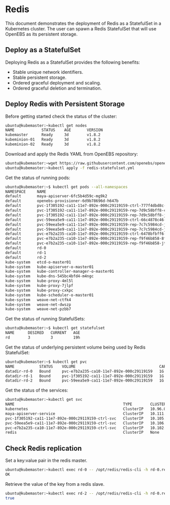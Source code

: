 # Redis

This document demonstrates the deployment of Redis as a StatefulSet in a Kubernetes cluster. The user can spawn a Redis StatefulSet that will use OpenEBS as its persistent storage.

## Deploy as a StatefulSet

Deploying Redis as a StatefulSet provides the following benefits:

- Stable unique network identifiers.
- Stable persistent storage.
- Ordered graceful deployment and scaling.
- Ordered graceful deletion and termination.

## Deploy Redis with Persistent Storage

Before getting started check the status of the cluster:

```bash
ubuntu@kubemaster:~kubectl get nodes
NAME            STATUS    AGE       VERSION
kubemaster      Ready     3d        v1.8.2
kubeminion-01   Ready     3d        v1.8.2
kubeminion-02   Ready     3d        v1.8.2

```

Download and apply the Redis YAML from OpenEBS repository:

```bash
ubuntu@kubemaster:~wget https://raw.githubusercontent.com/openebs/openebs/master/k8s/demo/redis/redis-statefulset.yml
ubuntu@kubemaster:~kubectl apply -f redis-statefulset.yml

```

Get the status of running pods:

```bash
ubuntu@kubemaster:~$ kubectl get pods --all-namespaces
NAMESPACE     NAME                                                             READY     STATUS    RESTARTS   AGE
default       maya-apiserver-6fc5b4d59c-mg9k2                                  1/1       Running   0          6d
default       openebs-provisioner-6d9b78696d-h647b                             1/1       Running   0          6d
default       pvc-1f305192-ca11-11e7-892e-000c29119159-ctrl-777f4dbd8c-znd7k   1/1       Running   0          19h
default       pvc-1f305192-ca11-11e7-892e-000c29119159-rep-7d9c58bff8-ch6xw    1/1       Running   0          19h
default       pvc-1f305192-ca11-11e7-892e-000c29119159-rep-7d9c58bff8-jnpzn    1/1       Running   0          19h
default       pvc-59eea5e9-ca11-11e7-892e-000c29119159-ctrl-66c4878c46-mjlzl   1/1       Running   0          19h
default       pvc-59eea5e9-ca11-11e7-892e-000c29119159-rep-7c7c5984cd-jb9f6    1/1       Running   0          19h
default       pvc-59eea5e9-ca11-11e7-892e-000c29119159-rep-7c7c5984cd-jml24    1/1       Running   0          19h
default       pvc-e7b2a235-ca10-11e7-892e-000c29119159-ctrl-6478bfbff6-95gm5   1/1       Running   0          19h
default       pvc-e7b2a235-ca10-11e7-892e-000c29119159-rep-f9f46b858-8fmt4     1/1       Running   0          19h
default       pvc-e7b2a235-ca10-11e7-892e-000c29119159-rep-f9f46b858-jt25r     1/1       Running   0          19h
default       rd-0                                                             1/1       Running   0          19h
default       rd-1                                                             1/1       Running   0          19h
default       rd-2                                                             1/1       Running   0          19h
kube-system   etcd-o-master01                                                  1/1       Running   0          6d
kube-system   kube-apiserver-o-master01                                        1/1       Running   0          6d
kube-system   kube-controller-manager-o-master01                               1/1       Running   0          6d
kube-system   kube-dns-545bc4bfd4-m4ngc                                        3/3       Running   0          6d
kube-system   kube-proxy-4ml5l                                                 1/1       Running   0          6d
kube-system   kube-proxy-7jlpf                                                 1/1       Running   0          6d
kube-system   kube-proxy-cxkpc                                                 1/1       Running   0          6d
kube-system   kube-scheduler-o-master01                                        1/1       Running   0          6d
kube-system   weave-net-ctfk4                                                  2/2       Running   0          6d
kube-system   weave-net-dwszp                                                  2/2       Running   0          6d
kube-system   weave-net-pzbb7                                                  2/2       Running   0          6d

```

Get the status of running StatefulSets:

```bash
ubuntu@kubemaster:~$ kubectl get statefulset
NAME      DESIRED   CURRENT   AGE
rd        3         3         19h

```

Get the status of underlying persistent volume being used by Redis StatefulSet:

```bash
ubuntu@kubemaster:~$ kubectl get pvc
NAME           STATUS    VOLUME                                     CAPACITY   ACCESS MODES   STORAGECLASS    AGE
datadir-rd-0   Bound     pvc-e7b2a235-ca10-11e7-892e-000c29119159   1G         RWO            openebs-redis   19h
datadir-rd-1   Bound     pvc-1f305192-ca11-11e7-892e-000c29119159   1G         RWO            openebs-redis   19h
datadir-rd-2   Bound     pvc-59eea5e9-ca11-11e7-892e-000c29119159   1G         RWO            openebs-redis   19h

```

Get the status of the services:

```bash
ubuntu@kubemaster:~kubectl get svc
NAME                                                TYPE        CLUSTER-IP       EXTERNAL-IP   PORT(S)             AGE
kubernetes                                          ClusterIP   10.96.0.1        <none>        443/TCP             6d
maya-apiserver-service                              ClusterIP   10.111.26.252    <none>        5656/TCP            6d
pvc-1f305192-ca11-11e7-892e-000c29119159-ctrl-svc   ClusterIP   10.105.218.103   <none>        3260/TCP,9501/TCP   19h
pvc-59eea5e9-ca11-11e7-892e-000c29119159-ctrl-svc   ClusterIP   10.106.116.112   <none>        3260/TCP,9501/TCP   19h
pvc-e7b2a235-ca10-11e7-892e-000c29119159-ctrl-svc   ClusterIP   10.102.32.23     <none>        3260/TCP,9501/TCP   19h
redis                                               ClusterIP   None             <none>        6379/TCP            19h

```

## Check Redis replication

Set a key:value pair in the redis master.

```bash
ubuntu@kubemaster:~kubectl exec rd-0 -- /opt/redis/redis-cli -h rd-0.redis SET replicated:test true
OK

```

Retrieve the value of the key from a redis slave.

```bash
ubuntu@kubemaster:~kubectl exec rd-2 -- /opt/redis/redis-cli -h rd-0.redis GET replicated:test
true

```